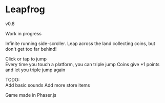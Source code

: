 Leapfrog
=================

v0.8

Work in progress

Infinite running side-scroller.
Leap across the land collecting coins, but don't get too far behind!

Click or tap to jump  
Every time you touch a platform, you can triple jump
Coins give +1 points and let you triple jump again

TODO:  
Add basic sounds
Add more store items


Game made in Phaser.js
